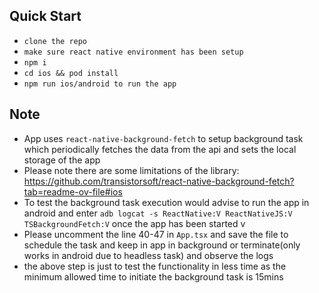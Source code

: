 ## Quick Start

- `clone the repo`
- `make sure react native environment has been setup`
- `npm i`
- `cd ios && pod install`
- `npm run ios/android to run the app`

## Note

- App uses `react-native-background-fetch` to setup background task which periodically fetches the data from the api and sets the local storage of the app
- Please note there are some limitations of the library: https://github.com/transistorsoft/react-native-background-fetch?tab=readme-ov-file#ios
- To test the background task execution would advise to run the app in android and enter `adb logcat -s ReactNative:V ReactNativeJS:V TSBackgroundFetch:V` once the app has been started v
- Please uncomment the line 40-47 in `App.tsx` and save the file to schedule the task and keep in app in background or terminate(only works in android due to headless task) and observe the logs
- the above step is just to test the functionality in less time as the minimum allowed time to initiate the background task is 15mins
